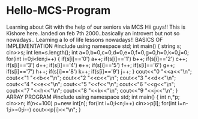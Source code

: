 # Hello-MCS-Program
Learning about Git with the help of our seniors via MCS
Hii guys!!
This is Kishore here..landed on feb 7th 2000..basically an introvert but not so nowadays..
Learning a lo of life lessons nowadays!!
BASICS OF IMPLEMENTATION
  #include<iostream>
using namespace std;
int main()
{
    string s;
    cin>>s;
    int len=s.length();
    int a=0,b=0,c=0,d=0,e=0,f=0,g=0,h=0,k=0,j=0;
    for(int i=0;i<len;i++)
    {
    if(s[i]=='0')
        a++;
    if(s[i]=='1')
    b++;
    if(s[i]=='2')
    c++;
    if(s[i]=='3')
    d++;
    if(s[i]=='4')
    e++;
    if(s[i]=='5')
    f++;
    if(s[i]=='6')
    g++;
    if(s[i]=='7')
    h++;
    if(s[i]=='8')
    k++;
    if(s[i]=='9')
    j++;
    }
    cout<<"0 "<<a<<"\n";
    cout<<"1 "<<b<<"\n";
    cout<<"2 "<<c<<"\n";
    cout<<"3 "<<d<<"\n";
    cout<<"4 "<<e<<"\n";
    cout<<"5 "<<f<<"\n";
    cout<<"6 "<<g<<"\n";
    cout<<"7 "<<h<<"\n";
    cout<<"8 "<<k<<"\n";
    cout<<"9 "<<j<<"\n";
}
ARRAY PROGRAM
                    #include<iostream>
using namespace std;
int main()
{
  int n,*p;
  cin>>n;
  if(n<=100)
  p=new int[n];
  for(int i=0;i<n;i++)
  cin>>p[i];
  for(int i=n-1;i>=0;i--)
  cout<<p[i]<<"\n";
}
